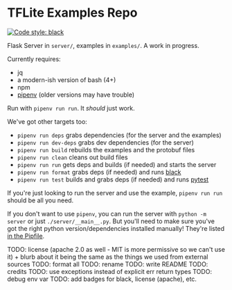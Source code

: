 # TFLite Examples Repo

[![Code style: black](https://img.shields.io/badge/code%20style-black-000000.svg)](https://github.com/python/black)

Flask Server in `server/`, examples in `examples/`. A work in progress.

Currently requires:
  - jq
  - a modern-ish version of bash (4+)
  - npm
  - [pipenv](https://github.com/pypa/pipenv) (older versions may have trouble)

Run with `pipenv run run`. It _should_ just work.

We've got other targets too:
  - `pipenv run deps` grabs dependencies (for the server and the examples)
  - `pipenv run dev-deps` grabs dev dependencies (for the server)
  - `pipenv run build` rebuilds the examples and the protobuf files
  - `pipenv run clean` cleans out build files
  - `pipenv run run` gets deps and builds (if needed) and starts the server
  - `pipenv run format` grabs deps (if needed) and runs [black](https://github.com/python/black)
  - `pipenv run test` builds and grabs deps (if needed) and runs [pytest](https://github.com/pytest-dev/pytest)

If you're just looking to run the server and use the example, `pipenv run run` should be all you need.

If you don't want to use `pipenv`, you can run the server with `python -m server` or just `./server/__main__.py`. But you'll need to make sure you've got the right python version/dependencies installed manually! They're listed [in the Pipfile](Pipfile).

TODO: license (apache 2.0 as well - MIT is more permissive so we can't use it) + blurb about it being the same as the things we used from external sources
TODO: format all
TODO: rename
TODO: write README
TODO: credits
TODO: use exceptions instead of explicit err return types
TODO: debug env var
TODO: add badges for black, license (apache), etc.